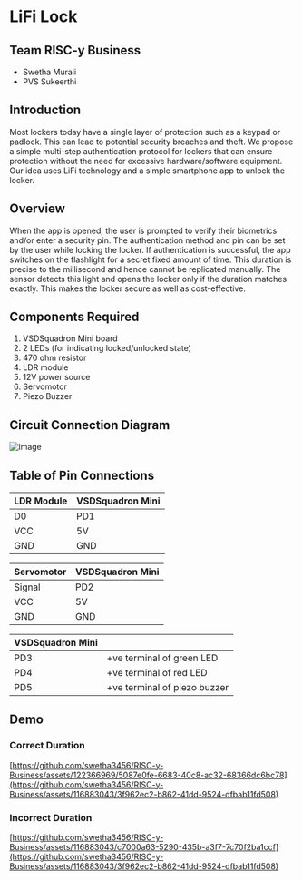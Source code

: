 # LiFi Lock
## Team RISC-y Business
- Swetha Murali
- PVS Sukeerthi

## Introduction
Most lockers today have a single layer of protection such as a keypad or padlock. This can lead to potential security breaches and theft. We propose a simple multi-step authentication protocol for lockers that can ensure protection without the need for excessive hardware/software equipment. Our idea uses LiFi technology and a simple smartphone app to unlock the locker.

## Overview
When the app is opened, the user is prompted to verify their biometrics and/or enter a security pin. The authentication method and pin can be set by the user while locking the locker. If authentication is successful, the app switches on the flashlight for a secret fixed amount of time. This duration is precise to the millisecond and hence cannot be replicated manually. The sensor detects this light and opens the locker only if the duration matches exactly. This makes the locker secure as well as cost-effective.

## Components Required
1. VSDSquadron Mini board
2. 2 LEDs (for indicating locked/unlocked state)
3. 470 ohm resistor
4. LDR module
5. 12V power source
6. Servomotor
7. Piezo Buzzer

## Circuit Connection Diagram

![image](https://github.com/swetha3456/RISC-y-Business/assets/116883043/ec83738e-5fd6-4168-8dbf-c796f7fe334c)

## Table of Pin Connections

| LDR Module    | VSDSquadron Mini |
| -------- | ------- |
| D0  | PD1    |
| VCC | 5V     |
| GND    | GND    |

| Servomotor    |  VSDSquadron Mini  |
| -------- | ------- |
| Signal  | PD2    |
| VCC | 5V     |
| GND    | GND    |

|  VSDSquadron Mini    |   |
| -------- | ------- |
| PD3  | +ve terminal of green LED |
| PD4  | +ve terminal of red LED   |
| PD5  | +ve terminal of piezo buzzer   |

## Demo
### Correct Duration
[https://github.com/swetha3456/RISC-y-Business/assets/122366969/5087e0fe-6683-40c8-ac32-68366dc6bc78](https://github.com/swetha3456/RISC-y-Business/assets/116883043/3f962ec2-b862-41dd-9524-dfbab11fd508)

### Incorrect Duration
[https://github.com/swetha3456/RISC-y-Business/assets/116883043/c7000a63-5290-435b-a3f7-7c70f2ba1ccf](https://github.com/swetha3456/RISC-y-Business/assets/116883043/3f962ec2-b862-41dd-9524-dfbab11fd508)




